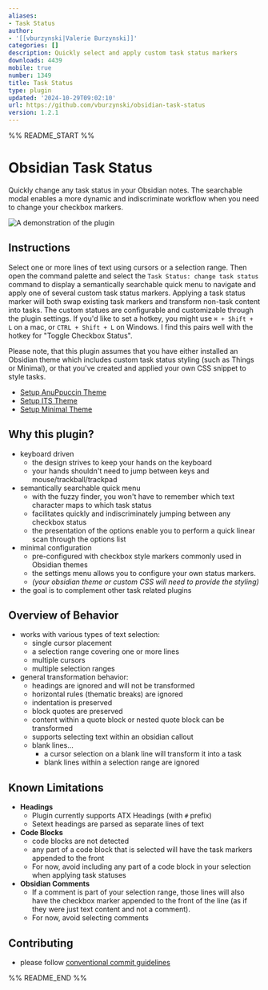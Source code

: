 ```yaml
---
aliases:
- Task Status
author:
- '[[vburzynski|Valerie Burzynski]]'
categories: []
description: Quickly select and apply custom task status markers
downloads: 4439
mobile: true
number: 1349
title: Task Status
type: plugin
updated: '2024-10-29T09:02:10'
url: https://github.com/vburzynski/obsidian-task-status
version: 1.2.1
---
```


%% README_START %%

# Obsidian Task Status

Quickly change any task status in your Obsidian notes. The searchable modal enables a more dynamic and indiscriminate workflow when you need to change your checkbox markers.

![A demonstration of the plugin](https://raw.githubusercontent.com/vburzynski/obsidian-task-status/HEAD/assets/demo.gif)

## Instructions

Select one or more lines of text using cursors or a selection range. Then open the command palette and select the
`Task Status: change task status` command to display a semantically searchable quick menu to navigate
and apply one of several custom task status markers. Applying a task status marker will both swap
existing task markers and transform non-task content into tasks. The custom statues are configurable
and customizable through the plugin settings. If you'd like to set a hotkey, you might use `⌘ + Shift + L` on a
mac, or `CTRL + Shift + L` on Windows. I find this pairs well with the hotkey for "Toggle Checkbox Status".

Please note, that this plugin assumes that you have either installed an Obsidian theme which includes
custom task status styling (such as Things or Minimal), or that you've created and applied your own
CSS snippet to style tasks.

- [Setup AnuPpuccin Theme](./docs/Setup%20AnuPpuccin%20Theme.md)
- [Setup ITS Theme](./docs/Setup%20ITS%20Theme.md)
- [Setup Minimal Theme](./docs/Setup%20Minimal%20Theme.md)

## Why this plugin?

- keyboard driven
  - the design strives to keep your hands on the keyboard
  - your hands shouldn't need to jump between keys and mouse/trackball/trackpad
- semantically searchable quick menu
  - with the fuzzy finder, you won't have to remember which text character maps to which task status
  - facilitates quickly and indiscriminately jumping between any checkbox status
  - the presentation of the options enable you to perform a quick linear scan through the options list
- minimal configuration
  - pre-configured with checkbox style markers commonly used in Obsidian themes
  - the settings menu allows you to configure your own status markers.
  - *(your obsidian theme or custom CSS will need to provide the styling)*
- the goal is to complement other task related plugins

## Overview of Behavior

- works with various types of text selection:
  - single cursor placement
  - a selection range covering one or more lines
  - multiple cursors
  - multiple selection ranges
- general transformation behavior:
  - headings are ignored and will not be transformed
  - horizontal rules (thematic breaks) are ignored
  - indentation is preserved
  - block quotes are preserved
  - content within a quote block or nested quote block can be transformed
  - supports selecting text within an obsidian callout
  - blank lines...
    - a cursor selection on a blank line will transform it into a task
    - blank lines within a selection range are ignored

## Known Limitations

- **Headings**
  - Plugin currently supports ATX Headings (with `#` prefix)
  - Setext headings are parsed as separate lines of text
- **Code Blocks**
  - code blocks are not detected
  - any part of a code block that is selected will have the task markers appended to the front
  - For now, avoid including any part of a code block in your selection when applying task statuses
- **Obsidian Comments**
  - If a comment is part of your selection range, those lines will also have the checkbox marker appended to the front of the line (as if they were just text content and not a comment).
  - For now, avoid selecting comments

## Contributing

- please follow [conventional commit guidelines](https://www.conventionalcommits.org/)


%% README_END %%